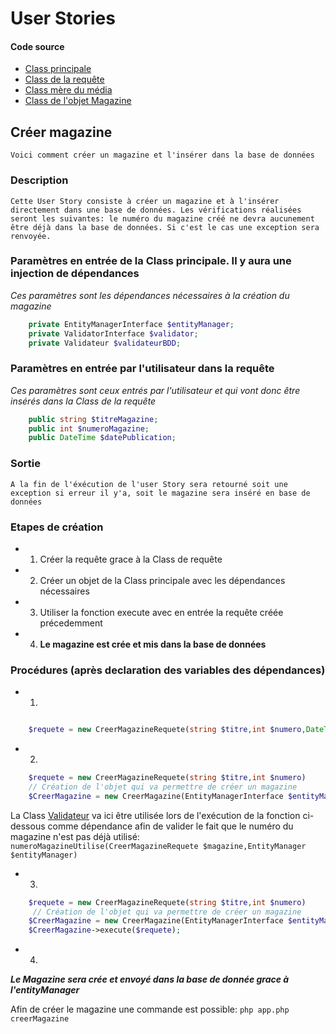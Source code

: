 # User Stories
#### Code source
* [Class principale](../../src/UserStories/CreerMagazine/CreerMagazine.php)
* [Class de la requête](../../src/UserStories/CreerMagazine/CreerMagazineRequete.php)
* [Class mère du média](../../src/entity/Media.php)
* [Class de l'objet Magazine](../../src/entity/Magazine.php)

## Créer magazine
``` Voici comment créer un magazine et l'insérer dans la base de données ```
### Description
``
Cette User Story consiste à créer un magazine et à l'insérer directement dans une base de données.
Les vérifications réalisées seront les suivantes: le numéro du magazine créé ne devra aucunement être déjà dans la base
de données. Si c'est le cas une exception sera renvoyée.
``
### Paramètres en entrée de la Class principale. Il y aura une injection de dépendances
_Ces paramètres sont les dépendances nécessaires à la création du magazine_
```php
    private EntityManagerInterface $entityManager;
    private ValidatorInterface $validator;
    private Validateur $validateurBDD;
```
### Paramètres en entrée par l'utilisateur dans la requête
_Ces paramètres sont ceux entrés par l'utilisateur et qui vont donc être insérés dans la Class de la requête_
````php
    public string $titreMagazine;
    public int $numeroMagazine;
    public DateTime $datePublication;
````
### Sortie
``
A la fin de l'éxécution de l'user Story sera retourné soit une exception si erreur il y'a, soit le magazine sera inséré en base de données
``

### Etapes de création
* 1. Créer la requête grace à la Class de requête
* 2. Créer un objet de la Class principale avec les dépendances nécessaires
* 3. Utiliser la fonction execute avec en entrée la requête créée précedemment
* 4. **Le magazine est crée et mis dans la base de données**

### Procédures (après declaration des variables des dépendances)
* 1.
```php

    $requete = new CreerMagazineRequete(string $titre,int $numero,DateTime $datePublication)
```
* 2. 

```php
    $requete = new CreerMagazineRequete(string $titre,int $numero)
    // Création de l'objet qui va permettre de créer un magazine
    $CreerMagazine = new CreerMagazine(EntityManagerInterface $entityManager, ValidatorInterface $validator, Validateur $validateurBDD);

```
La Class [Validateur](../../src/Validateurs/Validateur.php) va ici être utilisée lors de l'exécution de la fonction ci-dessous comme dépendance afin de valider le fait que le numéro du magazine n'est pas déjà utilisé: `numeroMagazineUtilise(CreerMagazineRequete $magazine,EntityManager $entityManager)`

* 3. 
```php
    $requete = new CreerMagazineRequete(string $titre,int $numero)
     // Création de l'objet qui va permettre de créer un magazine
    $CreerMagazine = new CreerMagazine(EntityManagerInterface $entityManager, ValidatorInterface $validator, Validateur $validateurBDD);
    $CreerMagazine->execute($requete);
```
* 4.
**_Le Magazine sera crée et envoyé dans la base de donnée grace à l'entityManager_**


Afin de créer le magazine une commande est possible: `php app.php creerMagazine`










